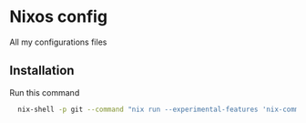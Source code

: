 # Nixos config

All my configurations files
## Installation

Run this command

```bash
  nix-shell -p git --command "nix run --experimental-features 'nix-command flakes' github:Karvyz/.dotfiles"
```
    

